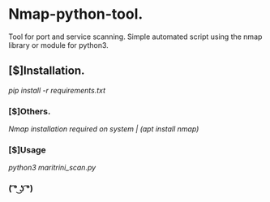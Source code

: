 # Nmap-python-tool.
Tool for port and service scanning. Simple automated script using the nmap library or module for python3.
## [$]Installation.
*pip install -r requirements.txt*
### [$]Others.
*Nmap installation required on system | (apt install nmap)*
### [$]Usage
*python3 maritrini_scan.py*
### ( ͡° ͜ʖ ͡°)
